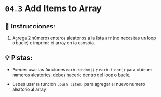 # `04.3` Add Items to Array

## 📝 Instrucciones:

1. Agrega 2 números enteros aleatorios a la lista `arr` (no necesitas un loop o bucle) e imprime el array en la consola.

## 💡 Pistas:

+ Puedes usar las funciones `Math.random()` y `Math.floor()` para obtener números aleatorios, debes hacerlo dentro del loop o bucle.

+ Debes usar la función `.push (item)` para agregar el nuevo número aleatorio al array